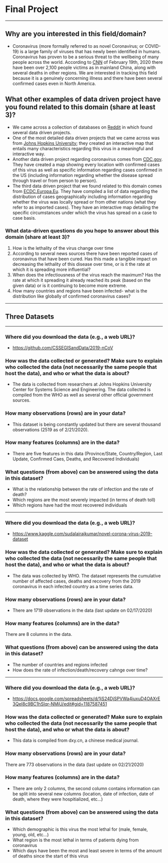 # Final Project
____
## Why are you interested in this field/domain?
- Coronavirus (more formally referred to as novel Coronavirus; or COVID-19) is a large family of viruses that has newly been identified in humans. Coronavirus has proven to be a serious threat to the wellbeing of many people across the world. According to [CNN](https://www.cnn.com/asia/live-news/coronavirus-outbreak-02-19-20-intl-hnk/index.html) of February 19th, 2020 there have been over 2,100 people victims as in mainland China, along with several deaths in other regions. We are interested in tracking this field because it is a genuinely concerning illness and there have been several confirmed cases even in North America.

## What other examples of data driven project have you found related to this domain (share at least 3)?
- We came across a collection of databases on [Reddit](https://www.reddit.com/r/datasets/comments/exnzrd/coronavirus_datasets/) in which found several data driven projects.
- One of the most detailed data driven projects that we came across was from [Johns Hopkins University](https://systems.jhu.edu/research/public-health/ncov/); they created an interactive map that entails many characteristics regarding this virus in a meaningful and interactive way.
- Another data driven project regarding coronavirus comes from [CDC.gov](https://www.cdc.gov/coronavirus/2019-ncov/locations-confirmed-cases.html). They have created a map showing every location with confirmed cases of this virus as well as specific information regarding cases confirmed in the US (including information regarding whether the disease spread through travel or from person to person).
- The third data driven project that we found related to this domain comes from [ECDC.Europa.Eu](https://www.ecdc.europa.eu/en/geographical-distribution-2019-ncov-cases). They have compiled a list of data regarding the distribution of cases geographically including information regarding whether the virus was locally spread or from other nations (what they refer to as imported cases). They have an interactive map detailing the specific circumstances under which the virus has spread on a case to case basis.

### What data-driven questions do you hope to answer about this domain (share at least 3)?
1. How is the lethality of the virus change over time
2. According to several news sources there have been reported cases of coronavirus that have been cured. Has this made a tangible impact on decreasing the lethality of this disease over time, or is it the rate at which it is spreading more influential?
3. When does the infectiousness of the virus reach the maximum? Has the rate at which it spreading it already reached its peak (based on the given data) or is it continuing to become more extreme.
4. How many countries and regions have been infected- what is the distribution like globally of confirmed coronavirus cases?
___
## Three Datasets
___
### Where did you download the data (e.g., a web URL)?
- https://github.com/CSSEGISandData/2019-nCoV
### How was the data collected or generated? Make sure to explain who collected the data (not necessarily the same people that host the data), and who or what the data is about?
- The data is collected from researchers at Johns Hopkins University Center for Systems Science and Engineering. The data collected is compiled from the WHO as well as several other official government sources.
### How many observations (rows) are in your data?
- This dataset is being constantly updated but there are several thousand observations (2519 as of 2/21/2020).
### How many features (columns) are in the data?
- There are five features in this data (Province/State, Country/Region, Last Update, Confirmed Caes, Deaths, and Recovered Individuals)
### What questions (from above) can be answered using the data in this dataset?
- What is the relationship between the rate of infection and the rate of death?
- Which regions are the most severely impacted (in terms of death toll)
- Which regions have had the most recovered individuals
___
### Where did you download the data (e.g., a web URL)?
- https://www.kaggle.com/sudalairajkumar/novel-corona-virus-2019-dataset
### How was the data collected or generated? Make sure to explain who collected the data (not necessarily the same people that host the data), and who or what the data is about?
- The data was collected by WHO. The dataset represents the cumulative number of affected cases, deaths and recovery from the 2019 coronavirus in each infected country as a time series data.
### How many observations (rows) are in your data?
- There are 1719 observations in the data (last update on 02/17/2020)
### How many features (columns) are in the data?
There are 8 columns in the data.
### What questions (from above) can be answered using the data in this dataset?
- The number of countries and regions infected
- How does the rate of infection/death/recovery cahnge over time?
___
### Where did you download the data (e.g., a web URL)?
- https://docs.google.com/spreadsheets/d/1jS24DjSPVWa4iuxuD4OAXrE3QeI8c9BC1hSlqr-NMiU/edit#gid=1187587451
### How was the data collected or generated? Make sure to explain who collected the data (not necessarily the same people that host the data), and who or what the data is about?
- This data is compiled from dxy.cn, a chinese medical journal.
### How many observations (rows) are in your data?
There are 773 observations in the data (last update on 02/21/2020)
### How many features (columns) are in the data?
- There are only 2 columns, the second column contains information can be split into several new columns (location, date of infection, date of death, where they were hospitialized, etc...)
### What questions (from above) can be answered using the data in this dataset?
- Which demographic is this virus the most lethal for (male, female, young, old, etc...)
- What region is the most lethal in terms of patients dying from coronavirus
- Which days have been the most and least severe in terms of the amount of deaths since the start of this virus
